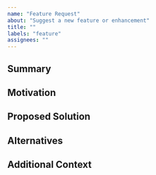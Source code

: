 ```yaml
---
name: "Feature Request"
about: "Suggest a new feature or enhancement"
title: ""
labels: "feature"
assignees: ""
---
```


## Summary

<!--
Please provide a short summary of the feature or enhancement you'd like to see.
-->

## Motivation

<!--
Explain why this feature would be useful. Are you facing any limitations or is it filling a gap?
Try to provide a clear use-case.
-->

## Proposed Solution

<!--
Describe your idea of how you’d like this feature to function.
It’s helpful to be as specific as possible.
Feel free to add mockups or pseudo-code.
-->

## Alternatives

<!--
If you’ve considered any alternative solutions or workarounds, please list them here.
-->

## Additional Context

<!--
Include any other details or visuals that may help clarify the request.
-->